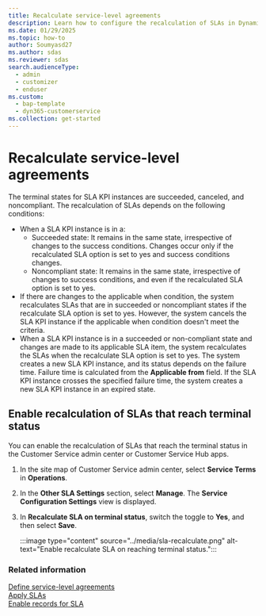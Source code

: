 ```yaml
---
title: Recalculate service-level agreements
description: Learn how to configure the recalculation of SLAs in Dynamics 365 Customer Service.
ms.date: 01/29/2025
ms.topic: how-to
author: Soumyasd27
ms.author: sdas
ms.reviewer: sdas
search.audienceType: 
  - admin
  - customizer
  - enduser
ms.custom: 
  - bap-template
  - dyn365-customerservice
ms.collection: get-started
---
```


# Recalculate service-level agreements

The terminal states for SLA KPI instances are succeeded, canceled, and noncompliant. The recalculation of SLAs depends on the following conditions:

- When a SLA KPI instance is in a:
    - Succeeded state: It remains in the same state, irrespective of changes to the success conditions. Changes occur only if the recalculated SLA option is set to yes and success conditions changes.
    - Noncompliant state: It remains in the same state, irrespective of changes to success conditions, and even if the recalculated SLA option is set to yes.
- If there are changes to the applicable when condition, the system recalculates SLAs that are in succeeded or noncompliant states if the recalculate SLA option is set to yes. However, the system cancels the SLA KPI instance if the applicable when condition doesn't meet the criteria.
- When a SLA KPI instance is in a succeeded or non-compliant state and changes are made to its applicable SLA item, the system recalculates the SLAs when the recalculate SLA option is set to yes. The system creates a new SLA KPI instance, and its status depends on the failure time. Failure time is calculated from the **Applicable from** field. If the SLA KPI instance crosses the specified failure time, the system creates a new SLA KPI instance in an expired state.

## Enable recalculation of SLAs that reach terminal status

You can enable the recalculation of SLAs that reach the terminal status in the Customer Service admin center or Customer Service Hub apps.

1. In the site map of Customer Service admin center, select **Service Terms** in **Operations**.

1. In the **Other SLA Settings** section, select **Manage**. The **Service Configuration Settings** view is displayed.

1. In **Recalculate SLA on terminal status**, switch the toggle to **Yes**, and then select **Save**.

    :::image type="content" source="../media/sla-recalculate.png" alt-text="Enable recalculate SLA on reaching terminal status.":::


### Related information

[Define service-level agreements](define-service-level-agreements.md)  
[Apply SLAs](apply-slas.md#apply-slas)  
[Enable records for SLA](enable-entities-service-level-agreements.md)  
